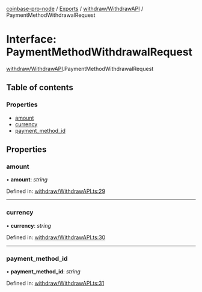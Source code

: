 [coinbase-pro-node](../README.md) / [Exports](../modules.md) / [withdraw/WithdrawAPI](../modules/withdraw_withdrawapi.md) / PaymentMethodWithdrawalRequest

# Interface: PaymentMethodWithdrawalRequest

[withdraw/WithdrawAPI](../modules/withdraw_withdrawapi.md).PaymentMethodWithdrawalRequest

## Table of contents

### Properties

- [amount](withdraw_withdrawapi.paymentmethodwithdrawalrequest.md#amount)
- [currency](withdraw_withdrawapi.paymentmethodwithdrawalrequest.md#currency)
- [payment\_method\_id](withdraw_withdrawapi.paymentmethodwithdrawalrequest.md#payment_method_id)

## Properties

### amount

• **amount**: *string*

Defined in: [withdraw/WithdrawAPI.ts:29](https://github.com/bennycode/coinbase-pro-node/blob/e63aeae/src/withdraw/WithdrawAPI.ts#L29)

___

### currency

• **currency**: *string*

Defined in: [withdraw/WithdrawAPI.ts:30](https://github.com/bennycode/coinbase-pro-node/blob/e63aeae/src/withdraw/WithdrawAPI.ts#L30)

___

### payment\_method\_id

• **payment\_method\_id**: *string*

Defined in: [withdraw/WithdrawAPI.ts:31](https://github.com/bennycode/coinbase-pro-node/blob/e63aeae/src/withdraw/WithdrawAPI.ts#L31)
